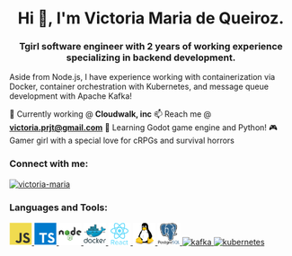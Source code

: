 <h1 align="center">Hi 👋, I'm Victoria Maria de Queiroz.</h1>
<h3 align="center">Tgirl software engineer with 2 years of working experience specializing in backend development.</h3>

Aside from Node.js, I have experience working with containerization via Docker, container orchestration with Kubernetes, and message queue development with Apache Kafka!

🔭 Currently working @ **Cloudwalk, inc**
📫 Reach me @ **victoria.prjt@gmail.com**
🌱 Learning Godot game engine and Python!
🎮 Gamer girl with a special love for cRPGs and survival horrors

<h3 align="left">Connect with me:</h3>
<p align="left">
  <a href="https://www.linkedin.com/in/victoria-lopez-%F0%9F%8F%B3%EF%B8%8F%E2%80%8D%E2%9A%A7%EF%B8%8F-539366241/" target="blank">
    <img align="center" src="https://raw.githubusercontent.com/rahuldkjain/github-profile-readme-generator/master/src/images/icons/Social/linked-in-alt.svg" alt="victoria-maria" height="30" width="40" />
  </a>
</p>


<h3 align="left">Languages and Tools:</h3>
<p align="left"> 
  <a href="https://developer.mozilla.org/en-US/docs/Web/JavaScript" target="_blank" rel="noreferrer"> 
    <img src="https://raw.githubusercontent.com/devicons/devicon/master/icons/javascript/javascript-original.svg" alt="javascript" width="40" height="40"/> 
  </a> 
  <a href="https://www.typescriptlang.org/" target="_blank" rel="noreferrer"> 
    <img src="https://raw.githubusercontent.com/devicons/devicon/master/icons/typescript/typescript-original.svg" alt="typescript" width="40" height="40"/> 
  </a> 
  <a href="https://nodejs.org" target="_blank" rel="noreferrer"> 
    <img src="https://raw.githubusercontent.com/devicons/devicon/master/icons/nodejs/nodejs-original-wordmark.svg" alt="nodejs" width="40" height="40"/> 
  </a> 
  <a href="https://www.docker.com/" target="_blank" rel="noreferrer"> 
    <img src="https://raw.githubusercontent.com/devicons/devicon/master/icons/docker/docker-original-wordmark.svg" alt="docker" width="40" height="40"/> 
  </a> 
  <a href="https://reactjs.org/" target="_blank" rel="noreferrer"> 
    <img src="https://raw.githubusercontent.com/devicons/devicon/master/icons/react/react-original-wordmark.svg" alt="react" width="40" height="40"/> 
  </a> 
  <a href="https://www.linux.org/" target="_blank" rel="noreferrer"> 
    <img src="https://raw.githubusercontent.com/devicons/devicon/master/icons/linux/linux-original.svg" alt="linux" width="40" height="40"/> 
  </a> 
  <a href="https://www.postgresql.org" target="_blank" rel="noreferrer"> 
    <img src="https://raw.githubusercontent.com/devicons/devicon/master/icons/postgresql/postgresql-original-wordmark.svg" alt="postgresql" width="40" height="40"/> 
  </a> 
  <a href="https://kafka.apache.org/" target="_blank" rel="noreferrer"> 
    <img src="https://upload.wikimedia.org/wikipedia/commons/0/01/Apache_Kafka_logo.svg" alt="kafka" width="40" height="40"/>
  </a>
  <a href="https://kubernetes.io/" target="_blank" rel="noreferrer">
    <img src="https://upload.wikimedia.org/wikipedia/commons/3/39/Kubernetes_logo_without_workmark.svg" alt="kubernetes" width="40" height="40"/>
  </a>
</p>
